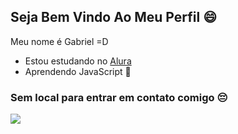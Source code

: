 ## Seja Bem Vindo Ao Meu Perfil 😄

Meu nome é Gabriel =D

- Estou estudando no [Alura](https://www.alura.com.br)
- Aprendendo JavaScript 🙂

### Sem local para entrar em contato comigo 😔

![](https://media1.tenor.com/m/wfEN4Vd_GYsAAAAC/loading.gif)
